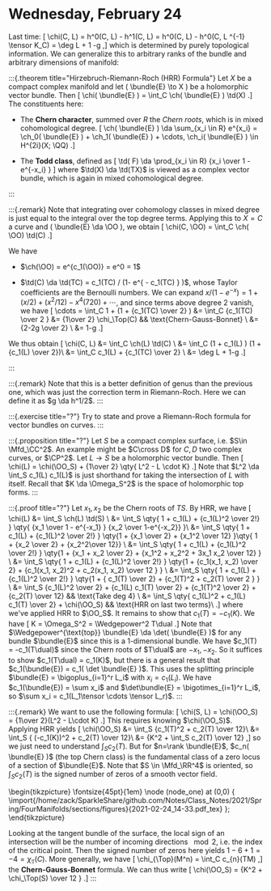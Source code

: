 # Wednesday, February 24

Last time:
\[
\chi(C, L) 
= h^0(C, L) - h^1(C, L) 
= h^0(C, L) - h^0(C, L ^{-1} \tensor K_C) 
= \deg L + 1 -g
,\]
which is determined by purely topological information.
We can generalize this to arbitrary ranks of the bundle and arbitrary dimensions of manifold:


:::{.theorem title="Hirzebruch-Riemann-Roch (HRR) Formula"}
Let $X$ be a compact complex manifold and let \( \bundle{E} \to X \) be a holomorphic vector bundle.
Then
\[
\chi( \bundle{E} ) = \int_C \ch( \bundle{E} ) \td(X)
.\]
The constituents here: 

- The **Chern character**, summed over $R$ the *Chern roots*, which is in mixed cohomological degree.
\[
\ch( \bundle{E} ) \da \sum_{x_i \in R} e^{x_i} = \ch_0( \bundle{E} ) + \ch_1( \bundle{E} ) + \cdots, \ch_i( \bundle{E} ) \in H^{2i}(X; \QQ)
.\]

- The **Todd class**, defined as
\[
\td( F) \da \prod_{x_i \in R} {x_i \over 1 - e^{-x_i} }
\]
  where $\td(X) \da \td(TX)$ is viewed as a complex vector bundle, which is again in mixed cohomological degree.



:::


:::{.remark}
Note that integrating over cohomology classes in mixed degree is just equal to the integral over the top degree terms.
Applying this to $X = C$ a curve and \( \bundle{E} \da \OO \), we obtain
\[
\chi(C, \OO) 
= \int_C \ch( \OO) \td(C)
.\]

We have 

- $\ch(\OO) = e^{c_1(\OO)} = e^0 = 1$

- $\td(C) \da \td(TC) = c_1(TC) / (1- e^{ - c_1(TC) } )$, whose Taylor coefficients are the Bernoulli numbers.
  We can expand $x/(1 -e^{-x}) = 1 + (x/2) + (x^2/12) - x^4(720) + \cdots$, and since terms above degree 2 vanish, we have
  \[
  \cdots = \int_C 1 + (1 + {c_1(TC) \over 2} ) 
  &= \int_C {c_1(TC) \over 2 }
  &= {1\over 2} \chi_\Top(C) && \text{Chern-Gauss-Bonnet} \\
  &= {2-2g \over 2} \\
  &= 1-g
  .\]

We thus obtain
\[
\chi(C, L) 
&= \int_C \ch(L) \td(C) \\
&= \int_C (1 + c_1(L) ) (1 + {c_1(L) \over 2})\\
&= \int_C c_1(L) + {c_1(TC) \over 2} \\
&= \deg L + 1-g
.\]

:::


:::{.remark}
Note that this is a better definition of genus than the previous one, which was just the correction term in Riemann-Roch.
Here we can define it as $g \da h^1/2$.
:::


:::{.exercise title="?"}
Try to state and prove a Riemann-Roch formula for vector bundles on curves.
:::


:::{.proposition title="?"}
Let $S$ be a compact complex surface, i.e. $S\in \Mfd_\CC^2$.
An example might be $C\cross D$ for $C,D$ two complex curves, or $\CP^2$.
Let $L\to S$ be a holomorphic vector bundle.
Then
\[
\chi(L) = \chi(\OO_S) + {1\over 2} \qty{ L^2 - L \cdot K}
.\]
Note that $L^2 \da \int_S c_1(L) c_1(L)$ is just shorthand for taking the intersection of $L$ with itself.
Recall that $K \da \Omega_S^2$ is the space of holomorphic top forms.
:::


:::{.proof title="?"}
Let $x_1, x_2$ be the Chern roots of $TS$.
By HRR, we have 
\[
\chi(L) 
&= \int_S \ch(L) \td(S) \\
&= \int_S \qty{ 1 + c_1(L) + {c_1(L)^2 \over 2!} } \qty{ {x_1 \over 1 - e^{-x_1} } {x_2 \over 1-e^{-x_2}} }\\
&= \int_S \qty{ 1 + c_1(L) + {c_1(L)^2 \over 2!} } \qty{1 + {x_1 \over 2} + {x_1^2 \over 12} }\qty{ 1 + {x_2 \over 2} + {x_2^2\over 12}} \\
&= \int_S \qty{ 1 + c_1(L) + {c_1(L)^2 \over 2!} } \qty{1 + {x_1 + x_2 \over 2} + {x_1^2 + x_2^2 + 3x_1 x_2 \over 12} } \\
&= \int_S \qty{ 1 + c_1(L) + {c_1(L)^2 \over 2!} } \qty{1 + {c_1(x_1, x_2) \over 2} + {c_1(x_1, x_2)^2 + c_2(x_1, x_2) \over 12 } } \\
&= \int_S \qty{ 1 + c_1(L) + {c_1(L)^2 \over 2!} } \qty{1 + { c_1(T) \over 2} + {c_1(T)^2 + c_2(T) \over 2 } } \\
&= \int_S {c_1(L)^2 \over 2} + {c_1(L) c_1(T) \over 2} + {c_1(T)^2 \over 2} + {c_2(T) \over 12} && \text{Take deg 4} \\
&= \int_S \qty{ c_1(L)^2 + c_1(L) c_1(T) \over 2} + \chi(\OO_S) && \text{HRR on last two terms}\\
.\]
where we've applied HRR to $\OO_S$.
It remains to show that $c_1(T) = -c_1(K)$.
We have
\[
K = \Omega_S^2 = \Wedgepower^2 T\dual 
.\]
Note that $\Wedgepower^{\text{top}} \bundle{E} \da \det( \bundle{E} )$ for any bundle $\bundle{E}$ since this is a 1-dimensional bundle.
We have $c_1(T) = -c_1(T\dual)$ since the Chern roots of $T\dual$ are $-x_1, -x_2$.
So it suffices to show $c_1(T\dual) = c_1(K)$, but there is a general result that $c_1(\bundle{E}) = c_1( \det \bundle{E} )$.
This uses the splitting principle $\bundle{E} = \bigoplus_{i=1}^r L_i$ with $x_i = c_1(L_i)$.
We have $c_1(\bundle{E}) = \sum x_i$ and $\det\bundle{E} = \bigotimes_{i=1}^r L_i$, so $\sum x_i = c_1(L_1\tensor \cdots \tensor L_r)$.
:::


:::{.remark}
We want to use the following formula:
\[
\chi(S, L) = \chi(\OO_S) = {1\over 2}(L^2 - L\cdot K)
.\]
This requires knowing $\chi(\OO_S)$.
Applying HRR yields
\[
\chi(\OO_S) 
&= \int_S {c_1(T)^2 + c_2(T) \over 12}\\
&= \int_S { (-c_1(K))^2 + c_2(T) \over 12}\\
&= {K^2 + \int_S c_2(T) \over 12}
,\]
so we just need to understand $\int_S c_2(T)$.
But for $n=\rank \bundle{E}$, $c_n( \bundle{E} )$ (the top Chern class) is the fundamental class of a zero locus of a section of $\bundle{E}$.
Note that $S \in \Mfd_\RR^4$ is oriented, so $\int_S c_2(T)$ is the signed number of zeros of a smooth vector field.

\begin{tikzpicture}
\fontsize{45pt}{1em} 
\node (node_one) at (0,0) { \import{/home/zack/SparkleShare/github.com/Notes/Class_Notes/2021/Spring/FourManifolds/sections/figures}{2021-02-24_14-33.pdf_tex} };
\end{tikzpicture}

Looking at the tangent bundle of the surface, the local sign of an intersection will be the number of incoming directions $\mod 2$, i.e. the index of the critical point.
Then the signed number of zeros here yields $1-6+1 = -4 = \chi_{\Top}(C)$.
More generally, we have
\[
\chi_{\Top}(M^n) = \int_C c_{n}(TM)
,\]
the **Chern-Gauss-Bonnet** formula.
We can thus write
\[
\chi(\OO_S) = {K^2 + \chi_\Top(S) \over 12 }
.\]
:::

